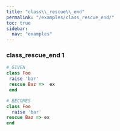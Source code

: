 ```yaml
---
title: "class\\_rescue\\_end"
permalink: "/examples/class_rescue_end/"
toc: true
sidebar:
  nav: "examples"
---
```


### class\_rescue\_end 1
```ruby
# GIVEN
class Foo 
 raise 'bar' 
 rescue Baz =>  ex 
 end
```
```ruby
# BECOMES
class Foo
  raise 'bar'
rescue Baz => ex
end
```

